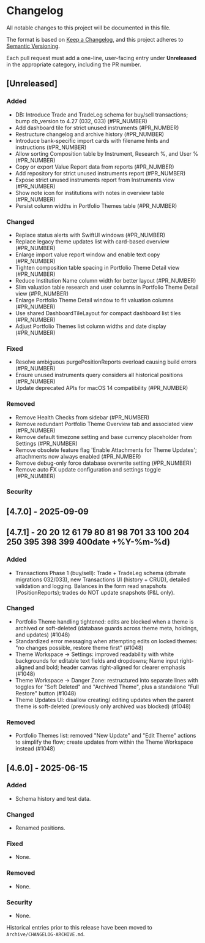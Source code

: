 # Changelog

All notable changes to this project will be documented in this file.

The format is based on [Keep a Changelog](https://keepachangelog.com/en/1.1.0/),
and this project adheres to [Semantic Versioning](https://semver.org/spec/v2.0.0.html).

Each pull request must add a one-line, user-facing entry under **Unreleased** in the appropriate category, including the PR number.

## [Unreleased]


### Added
- DB: Introduce Trade and TradeLeg schema for buy/sell transactions; bump db_version to 4.27 (032, 033) (#PR_NUMBER)
- Add dashboard tile for strict unused instruments (#PR_NUMBER)
- Restructure changelog and archive history (#PR_NUMBER)
- Introduce bank-specific import cards with filename hints and instructions (#PR_NUMBER)
- Allow sorting Composition table by Instrument, Research %, and User % (#PR_NUMBER)
- Copy or export Value Report data from reports (#PR_NUMBER)
- Add repository for strict unused instruments report (#PR_NUMBER)
- Expose strict unused instruments report from Instruments view (#PR_NUMBER)
- Show note icon for institutions with notes in overview table (#PR_NUMBER)
- Persist column widths in Portfolio Themes table (#PR_NUMBER)

### Changed
- Replace status alerts with SwiftUI windows (#PR_NUMBER)
- Replace legacy theme updates list with card-based overview (#PR_NUMBER)
- Enlarge import value report window and enable text copy (#PR_NUMBER)
- Tighten composition table spacing in Portfolio Theme Detail view (#PR_NUMBER)
- Reduce Institution Name column width for better layout (#PR_NUMBER)
- Slim valuation table research and user columns in Portfolio Theme Detail view (#PR_NUMBER)
- Enlarge Portfolio Theme Detail window to fit valuation columns (#PR_NUMBER)
- Use shared DashboardTileLayout for compact dashboard list tiles (#PR_NUMBER)
- Adjust Portfolio Themes list column widths and date display (#PR_NUMBER)

### Fixed

- Resolve ambiguous purgePositionReports overload causing build errors (#PR_NUMBER)
- Ensure unused instruments query considers all historical positions (#PR_NUMBER)
- Update deprecated APIs for macOS 14 compatibility (#PR_NUMBER)

### Removed
- Remove Health Checks from sidebar (#PR_NUMBER)
- Remove redundant Portfolio Theme Overview tab and associated view (#PR_NUMBER)
- Remove default timezone setting and base currency placeholder from Settings (#PR_NUMBER)
- Remove obsolete feature flag 'Enable Attachments for Theme Updates'; attachments now always enabled (#PR_NUMBER)
- Remove debug-only force database overwrite setting (#PR_NUMBER)
- Remove auto FX update configuration and settings toggle (#PR_NUMBER)

### Security

## [4.7.0] - 2025-09-09

## [4.7.1] - 20 20 12 61 79 80 81 98 701 33 100 204 250 395 398 399 400date +%Y-%m-%d)

### Added
- Transactions Phase 1 (buy/sell): Trade + TradeLeg schema (dbmate migrations 032/033), new Transactions UI (history + CRUD), detailed validation and logging. Balances in the form read snapshots (PositionReports); trades do NOT update snapshots (P&L only).


### Changed
- Portfolio Theme handling tightened: edits are blocked when a theme is archived or soft-deleted (database guards across theme meta, holdings, and updates) (#1048)
- Standardized error messaging when attempting edits on locked themes: "no changes possible, restore theme first" (#1048)
- Theme Workspace → Settings: improved readability with white backgrounds for editable text fields and dropdowns; Name input right-aligned and bold; header canvas right-aligned for clearer emphasis (#1048)
- Theme Workspace → Danger Zone: restructured into separate lines with toggles for "Soft Deleted" and "Archived Theme", plus a standalone "Full Restore" button (#1048)
- Theme Updates UI: disallow creating/ editing updates when the parent theme is soft-deleted (previously only archived was blocked) (#1048)

### Removed
- Portfolio Themes list: removed "New Update" and "Edit Theme" actions to simplify the flow; create updates from within the Theme Workspace instead (#1048)

## [4.6.0] - 2025-06-15

### Added
- Schema history and test data.

### Changed
- Renamed positions.

### Fixed
- None.

### Removed
- None.

### Security
- None.

Historical entries prior to this release have been moved to `Archive/CHANGELOG-ARCHIVE.md`.
